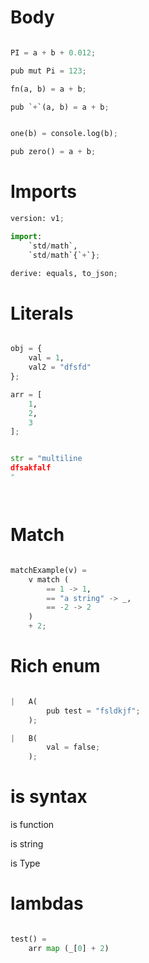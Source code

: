 # Body

```python

PI = a + b + 0.012;

pub mut Pi = 123;

fn(a, b) = a + b;

pub `+`(a, b) = a + b;


one(b) = console.log(b);

pub zero() = a + b;

```

# Imports

```python
version: v1;

import:
    `std/math`,
    `std/math`{`+`};

derive: equals, to_json;


```

# Literals

```python

obj = {
    val = 1,
    val2 = "dfsfd"
};

arr = [
    1,
    2,
    3
];


str = "multiline
dfsakfalf
"




```

# Match

```python

matchExample(v) =
    v match (
        == 1 -> 1,
        == "a string" -> _,
        == -2 -> 2
    )
    + 2;

```

# Rich enum

```python

|   A(
        pub test = "fsldkjf";
    );

|   B(
        val = false;
    );

```

# is syntax

is function

is string

is Type

# lambdas

```python

test() =
    arr map (_[0] + 2)

```
